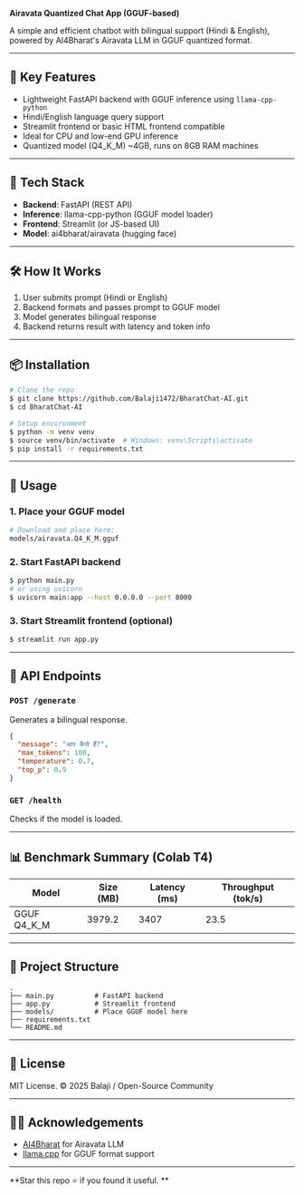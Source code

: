 **Airavata Quantized Chat App (GGUF-based)**

A simple and efficient chatbot with bilingual support (Hindi & English), powered by AI4Bharat's Airavata LLM in GGUF quantized format.

---

## 🧠 Key Features

* Lightweight FastAPI backend with GGUF inference using `llama-cpp-python`
* Hindi/English language query support
* Streamlit frontend or basic HTML frontend compatible
* Ideal for CPU and low-end GPU inference
* Quantized model (Q4\_K\_M) \~4GB, runs on 8GB RAM machines

---

## 🚀 Tech Stack

* **Backend**: FastAPI (REST API)
* **Inference**: llama-cpp-python (GGUF model loader)
* **Frontend**: Streamlit (or JS-based UI)
* **Model**: ai4bharat/airavata (hugging face)

---

## 🛠 How It Works

1. User submits prompt (Hindi or English)
2. Backend formats and passes prompt to GGUF model
3. Model generates bilingual response
4. Backend returns result with latency and token info

---

## 📦 Installation

```bash
# Clone the repo
$ git clone https://github.com/Balaji1472/BharatChat-AI.git
$ cd BharatChat-AI

# Setup environment
$ python -m venv venv
$ source venv/bin/activate  # Windows: venv\Scripts\activate
$ pip install -r requirements.txt
```

---

## 📂 Usage

### 1. Place your GGUF model

```bash
# Download and place here:
models/airavata.Q4_K_M.gguf
```

### 2. Start FastAPI backend

```bash
$ python main.py
# or using uvicorn
$ uvicorn main:app --host 0.0.0.0 --port 8000
```

### 3. Start Streamlit frontend (optional)

```bash
$ streamlit run app.py
```

---

## 📡 API Endpoints

### `POST /generate`

Generates a bilingual response.

```json
{
  "message": "आप कैसे हैं?",
  "max_tokens": 100,
  "temperature": 0.7,
  "top_p": 0.9
}
```

### `GET /health`

Checks if the model is loaded.

---

## 📊 Benchmark Summary (Colab T4)

| Model         | Size (MB) | Latency (ms) | Throughput (tok/s) |
| ------------- | --------- | ------------ | ------------------ |
| GGUF Q4\_K\_M | 3979.2    | 3407         | 23.5               |

---

## 📁 Project Structure

```
.
├── main.py          # FastAPI backend
├── app.py           # Streamlit frontend
├── models/          # Place GGUF model here
├── requirements.txt
└── README.md
```

---

## 📝 License

MIT License. © 2025 Balaji / Open-Source Community

---

## 🙋‍♂️ Acknowledgements

* [AI4Bharat](https://ai4bharat.org/) for Airavata LLM
* [llama.cpp](https://github.com/ggerganov/llama.cpp) for GGUF format support

---

\*\*Star this repo ⭐ if you found it useful. \*\*
